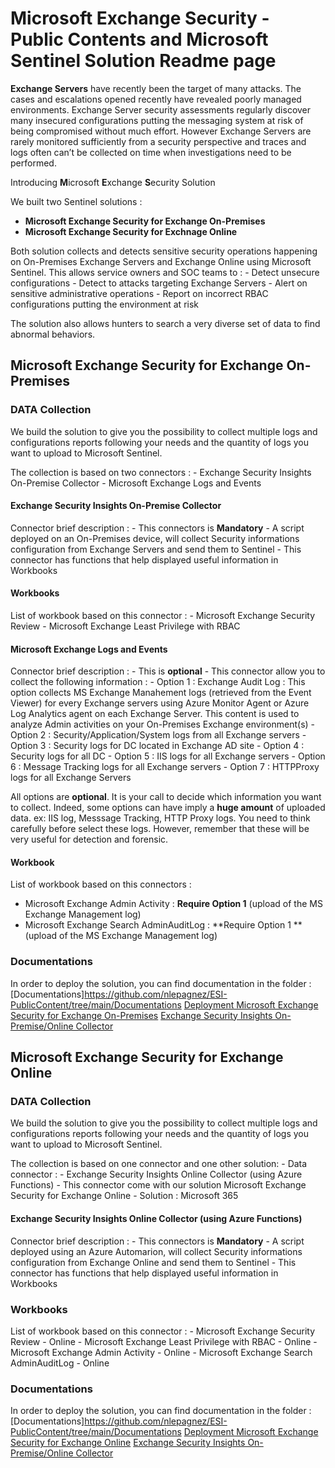 # Microsoft Exchange Security - Public Contents and Microsoft Sentinel Solution Readme page

**Exchange Servers** have recently been the target of many attacks. The cases and escalations opened recently have revealed poorly managed environments. Exchange Server security assessments regularly discover many insecured configurations putting the messaging system at risk of being compromised without much effort. However Exchange Servers are rarely monitored sufficiently from a security perspective and traces and logs often can’t be collected on time when investigations need to be performed.

Introducing **M**icrosoft **E**xchange **S**ecurity Solution

We built two Sentinel solutions :
 - **Microsoft Exchange Security for Exchange On-Premises**
 - **Microsoft Exchange Security for Exchnage Online**

Both solution collects and detects sensitive security operations happening on On-Premises Exchange Servers and Exchange Online using Microsoft Sentinel. This allows service owners and SOC teams to :
    - Detect unsecure configurations
    - Detect to attacks targeting Exchange Servers
    - Alert on sensitive administrative operations
    - Report on incorrect RBAC configurations putting the environment at risk

The solution also allows hunters to search a very diverse set of data to find abnormal behaviors.

## Microsoft Exchange Security for Exchange On-Premises

### DATA Collection

We build the solution to give you the possibility to collect multiple logs and configurations reports following your needs and the quantity of logs you want to upload to Microsoft Sentinel.

The collection is based on two connectors :
    - Exchange Security Insights On-Premise Collector
    - Microsoft Exchange Logs and Events

#### Exchange Security Insights On-Premise Collector

Connector  brief description :
      - This connectors is **Mandatory**
      - A script deployed on an On-Premises device, will  collect Security informations configuration from Exchange Servers and send them to Sentinel
      - This connector has functions that help displayed useful information in Workbooks
#### Workbooks
List of workbook based on this connector :
    - Microsoft Exchange Security Review
    - Microsoft Exchange Least Privilege with RBAC

#### Microsoft Exchange Logs and Events
Connector  brief description : 
    - This is **optional**
    - This connector allow you to collect the following information :
      - Option 1 : Exchange Audit Log : This option collects MS Exchange Manahement logs (retrieved from the Event Viewer) for every Exchange servers using Azure Monitor Agent or Azure Log Analytics agent on each Exchange Server. This content is used to analyze Admin activities on your On-Premises Exchange environment(s)
      - Option 2 : Security/Application/System logs from all Exchange servers
      - Option 3 : Security logs for DC located in Exchange AD site
      - Option 4 : Security logs for all DC
      - Option 5 : IIS logs for all Exchange servers
      - Option 6 : Message Tracking logs for all Exchange servers
      - Option 7 : HTTPProxy logs for all Exchange Servers

All options are **optional**. It is your call to decide which information you want to collect.
Indeed, some options can have imply a **huge amount** of uploaded data. ex: IIS log, Messsage Tracking, HTTP Proxy logs. You need to think carefully before select these logs. However, remember that these will be very useful for detection and forensic.

#### Workbook
List of workbook based on this connectors :
- Microsoft Exchange Admin Activity :  **Require Option 1** (upload of the MS Exchange Management log)
- Microsoft Exchange Search AdminAuditLog : **Require Option 1 **(upload of the MS Exchange Management log)

### Documentations
In order to deploy the solution, you can find documentation in the folder : [Documentations]https://github.com/nlepagnez/ESI-PublicContent/tree/main/Documentations
[Deployment Microsoft Exchange Security for Exchange On-Premises](/Documentations/Deployment-MES-OnPremises.md)
[Exchange Security Insights On-Premise/Online Collector](/Documentations/ESICollector.md)

## Microsoft Exchange Security for Exchange Online

### DATA Collection

We build the solution to give you the possibility to collect multiple logs and configurations reports following your needs and the quantity of logs you want to upload to Microsoft Sentinel.

The collection is based on one connector and one other solution:
    - Data connector : 
      - Exchange Security Insights Online Collector (using Azure Functions)
      - This connector come with our solution Microsoft Exchange Security for Exchange Online
    - Solution : Microsoft 365
 
#### Exchange Security Insights Online Collector (using Azure Functions)
Connector  brief description : 
      - This connectors is **Mandatory**
      - A script deployed using an Azure Automarion, will  collect Security informations configuration from Exchange Online and send them to Sentinel
      - This connector has functions that help displayed useful information in Workbooks
### Workbooks
List of workbook based on this connector :
    - Microsoft Exchange Security Review - Online
    - Microsoft Exchange Least Privilege with RBAC - Online
    - Microsoft Exchange Admin Activity - Online
    - Microsoft Exchange Search AdminAuditLog - Online
### Documentations
In order to deploy the solution, you can find documentation in the folder : [Documentations]https://github.com/nlepagnez/ESI-PublicContent/tree/main/Documentations
[Deployment Microsoft Exchange Security for Exchange Online](/Documentations/Deployment-MES-Online.md)
[Exchange Security Insights On-Premise/Online Collector](/Documentations/ESICollector.md)



